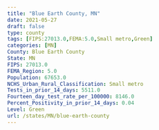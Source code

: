```yaml
---
title: "Blue Earth County, MN"
date: 2021-05-27
draft: false
type: county
tags: [FIPS:27013.0,FEMA:5.0,Small metro,Green]
categories: [MN]
County: Blue Earth County
State: MN
FIPS: 27013.0
FEMA_Region: 5.0
Population: 67653.0
NCHS_Urban_Rural_Classification: Small metro
Tests_in_prior_14_days: 5511.0
Fourteen_day_test_rate_per_100000: 8146.0
Percent_Positivity_in_prior_14_days: 0.04
Level: Green
url: /states/MN/blue-earth-county
---
```



